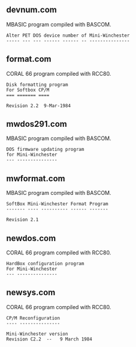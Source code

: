 
devnum.com
----------

MBASIC program compiled with BASCOM.

    Alter PET DOS device number of Mini-Winchester
    ----- --- --- ------ ------ -- ---------------

format.com
----------

CORAL 66 program compiled with RCC80.

    Disk formatting program
    For Softbox CP/M
    === ======= ====

    Revision 2.2  9-Mar-1984

mwdos291.com
------------

MBASIC program compiled with BASCOM.

    DOS firmware updating program
    for Mini-Winchester
    --- ---------------

mwformat.com
------------

MBASIC program compiled with BASCOM.

    SoftBox Mini-Winchester Format Program
    ------- ---- ---------- ------ -------

    Revision 2.1

newdos.com
----------

CORAL 66 program compiled with RCC80.

    HardBox configuration program
    For Mini-Winchester
    --- ---------------

newsys.com
----------

CORAL 66 program compiled with RCC80.

    CP/M Reconfiguration
    ---- ---------------

    Mini-Winchester version
    Revision C2.2  --   9 March 1984
